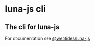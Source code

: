 # luna-js cli

## The cli for luna-js

For documentation see [@webtides/luna-js](https://github.com/webtides/luna-js)
